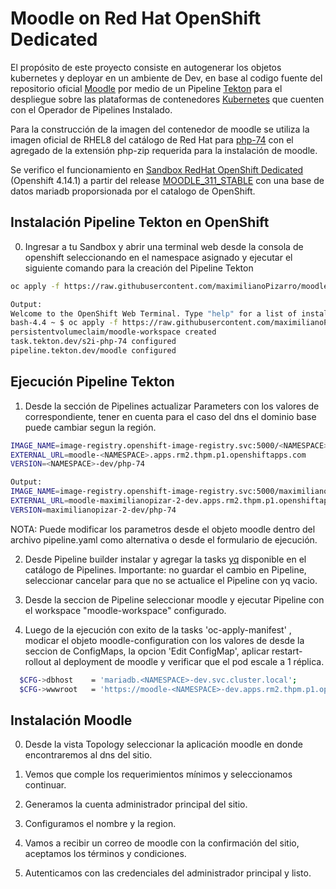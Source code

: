# Moodle on Red Hat OpenShift Dedicated

El propósito de este proyecto consiste en autogenerar los objetos kubernetes y deployar en un ambiente de Dev, en base al codigo fuente del repositorio oficial [Moodle](https://github.com/moodle/moodle) por medio de un Pipeline [Tekton](https://tekton.dev/) para el despliegue sobre las plataformas de contenedores [Kubernetes](https://kubernetes.io/) que cuenten con el Operador de Pipelines Instalado.

Para la construcción de la imagen del contenedor de moodle se utiliza la imagen oficial de RHEL8 del catálogo de Red Hat para [php-74](https://catalog.redhat.com/software/containers/rhel8/php-74/5f5211e39df2542e4756afd1?architecture=amd64&image=65952d8538d591f19afa95ed5952d8538d591f19afa95ed) con el agregado de la extensión php-zip requerida para la instalación de moodle. 

Se verifico el funcionamiento en [Sandbox RedHat OpenShift Dedicated](https://developers.redhat.com/developer-sandbox) (Openshift 4.14.1) a partir del release [MOODLE_311_STABLE](https://github.com/moodle/moodle/tree/MOODLE_311_STABLE) con una base de datos mariadb proporsionada por el catalogo de OpenShift. 

## Instalación Pipeline Tekton en OpenShift

0. Ingresar a tu Sandbox y abrir una terminal web desde la consola de openshift seleccionando en el namespace asignado y ejecutar el siguiente comando para la creación del Pipeline Tekton

```bash
oc apply -f https://raw.githubusercontent.com/maximilianoPizarro/moodle/master/pipeline.yaml
```

```bash
Output:
Welcome to the OpenShift Web Terminal. Type "help" for a list of installed CLI tools.
bash-4.4 ~ $ oc apply -f https://raw.githubusercontent.com/maximilianoPizarro/moodle/master/pipeline.yaml
persistentvolumeclaim/moodle-workspace created
task.tekton.dev/s2i-php-74 configured
pipeline.tekton.dev/moodle configured
```

## Ejecución Pipeline Tekton

1. Desde la sección de Pipelines actualizar Parameters con los valores de <NAMESPACE> correspondiente, tener en cuenta para el caso del dns el dominio base puede cambiar segun la región.

```bash
IMAGE_NAME=image-registry.openshift-image-registry.svc:5000/<NAMESPACE>/moodle
EXTERNAL_URL=moodle-<NAMESPACE>.apps.rm2.thpm.p1.openshiftapps.com
VERSION=<NAMESPACE>-dev/php-74
```

```bash
Output:
IMAGE_NAME=image-registry.openshift-image-registry.svc:5000/maximilianopizar-2-dev/moodle
EXTERNAL_URL=moodle-maximilianopizar-2-dev.apps.rm2.thpm.p1.openshiftapps.com
VERSION=maximilianopizar-2-dev/php-74
```

NOTA: Puede modificar los parametros desde el objeto moodle dentro del archivo pipeline.yaml como alternativa o desde el formulario de ejecución.

2. Desde Pipeline builder instalar y agregar la tasks [yq](https://github.com/mikefarah/yq) disponible en el catálogo de Pipelines. Importante: no guardar el cambio en Pipeline, seleccionar cancelar para que no se actualice el Pipeline con yq vacio.
 

3. Desde la seccion de Pipeline seleccionar moodle y ejecutar Pipeline con el workspace "moodle-workspace" configurado.


4. Luego de la ejecución con exito de la tasks 'oc-apply-manifest' , modicar el objeto moodle-configuration con los valores de <NAMESPACE> desde la seccion de ConfigMaps, la opcion 'Edit ConfigMap', aplicar restart-rollout al deployment de moodle y verificar que el pod escale a 1 réplica.

```bash
  $CFG->dbhost    = 'mariadb.<NAMESPACE>-dev.svc.cluster.local';
  $CFG->wwwroot   = 'https://moodle-<NAMESPACE>-dev.apps.rm2.thpm.p1.openshiftapps.com';
```


## Instalación Moodle

0. Desde la vista Topology seleccionar la aplicación moodle en donde encontraremos al dns del sitio.

1. Vemos que comple los requerimientos mínimos y seleccionamos continuar.

2. Generamos la cuenta administrador principal del sitio.

3. Configuramos el nombre y la region.

4. Vamos a recibir un correo de moodle con la confirmación del sitio, aceptamos los términos y condiciones.

5. Autenticamos con las credenciales del administrador principal y listo.

